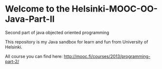 # Welcome to the Helsinki-MOOC-OO-Java-Part-II
Second part of java objected oriented programming

This repository is my Java sandbox for learn and fun from University of Helsinki.

All course you can find here: http://mooc.fi/courses/2013/programming-part-2/
